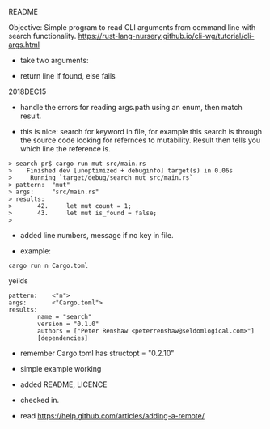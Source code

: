 README


Objective: Simple program to read CLI arguments from command line with search functionality.
<https://rust-lang-nursery.github.io/cli-wg/tutorial/cli-args.html>

* take two arguments: <key> <filepath>

* return line if found, else fails


2018DEC15
* handle the errors for reading args.path using an enum, then match result.

* this is nice: search for keyword in file, for example this search
  is through the source code looking for refernces to mutability. Result
  then tells you which line the reference is.

```
> search pr$ cargo run mut src/main.rs
>    Finished dev [unoptimized + debuginfo] target(s) in 0.06s                                             
>     Running `target/debug/search mut src/main.rs`
> pattern:	"mut"
> args:		"src/main.rs"
> results:
>		42.     let mut count = 1;
>		43.     let mut is_found = false;
>
```

* added line numbers, message if no key in file.

* example:

```
cargo run n Cargo.toml 
```

yeilds

```
pattern:	<"n">
args:		<"Cargo.toml">
results:
		name = "search"
		version = "0.1.0"
		authors = ["Peter Renshaw <peterrenshaw@seldomlogical.com>"]
		[dependencies]
```



* remember Cargo.toml has structopt = "0.2.10"
* simple example working
* added README, LICENCE
* checked in.

* read <https://help.github.com/articles/adding-a-remote/> 
